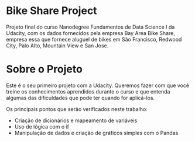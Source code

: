 # Bike Share Project


Projeto final do curso Nanodegree Fundamentos de Data Science I da Udacity, com os dados fornecidos pela empresa Bay Area Bike Share, empresa essa que fornece aluguel de bikes em São Francisco, Redwood City, Palo Alto, Mountain View e San Jose.

# Sobre o Projeto

Este é o seu primeiro projeto com a Udacity. Queremos fazer com que você treine os conhecimentos aprendidos durante o curso e que entenda algumas das dificuldades que pode ter quando for aplicá-los.

Os principais pontos que serão verificados neste trabalho:

* Criação de dicionários e mapeamento de variáveis
* Uso de lógica com o if
* Manipulação de dados e criação de gráficos simples com o Pandas
